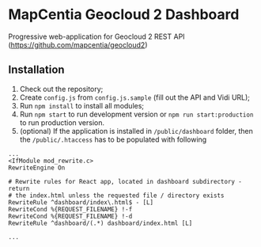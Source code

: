 # MapCentia Geocloud 2 Dashboard

Progressive web-application for Geocloud 2 REST API (https://github.com/mapcentia/geocloud2)

## Installation

1. Check out the repository;
2. Create `config.js` from `config.js.sample` (fill out the API and Vidi URL);
3. Run `npm install` to install all modules;
4. Run `npm start` to run development version or `npm run start:production` to run production version.
5. (optional) If the application is installed in `/public/dashboard` folder, then the `/public/.htaccess` has to be populated with following

```
...
<IfModule mod_rewrite.c>
RewriteEngine On

# Rewrite rules for React app, located in dashboard subdirectory - return
# the index.html unless the requested file / directory exists
RewriteRule ^dashboard/index\.html$ - [L]
RewriteCond %{REQUEST_FILENAME} !-f
RewriteCond %{REQUEST_FILENAME} !-d
RewriteRule ^dashboard/(.*) dashboard/index.html [L]

...
```